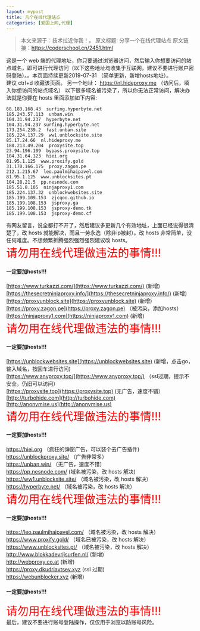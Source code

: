 ```yaml
---
layout: mypost
title: 几个在线代理站点
categories: [爱国上网,代理]
---
```

> 本文来源于：技术拉近你我！。
  原文标题: 分享一个在线代理站点
  原文链接：https://coderschool.cn/2451.html

这是一个 web 端的代理地址，你只要通过浏览器访问，然后输入你想要访问的站点域名，即可进行代理访问（以下这些地址均收集于互联网，建议不要进行账户密码登陆）。。本页面持续更新​  2019-07-31 （简单更新，新增hosts地址）。  
建议 ctrl+d 收藏该页面。 另一个地址： https://nl.hideproxy.me （访问后，填入你想访问的站点域名）
以下很多域名被污染了，所以你无法正常访问，解决办法就是你要在 hosts 里面添加如下内容:
```
68.183.168.43  surfing.hyperbyte.net
185.243.57.113  unban.win
104.31.94.237  hyperbyte.net
104.31.94.237 surfing.hyperbyte.net
173.254.239.2  fast.unban.site
185.224.137.29  ww1.unblocksite.site
85.17.24.66  nl.hideproxy.me
188.213.49.204  proxysite.top
23.94.196.109  bypass.proxysite.top
104.31.64.123  hiei.org
81.95.1.125  www.proxify.gold
31.170.166.175  proxy.zagon.pe
212.1.215.67  leo.paulmihaipavel.com
81.95.1.125  www.unblocksites.pt
104.28.21.5  pp.nesnode.com
185.51.8.105  ninjaproxy1.com
185.224.137.32  unblockwebsites.site
185.199.109.153  zjcqoo.github.io
185.199.108.153  jsproxy.ga
185.199.108.153  jsproxy-demo.tk
185.199.108.153  jsproxy-demo.cf
```
有网友留言，说全都打不开了，然后建议多更新几个有效地址，上面已经说得很清楚了，改 hosts 就能解决，而且一劳永逸（除非ip被封）。改 hosts 非常简单，没任何难度。不想频繁折腾强烈强烈强烈建议改 hosts。      
<span style="color:red;font-size:30px">请勿用在线代理做违法的事情!!!</span>     
#### 一定要加hosts!!!
[https://www.turkazzi.com/](https://www.turkazzi.com/)   (新增)    
[https://thesecretninjaproxy.info/](https://thesecretninjaproxy.info/) (新增)    
[https://proxyunblock.site](https://proxyunblock.site)  (新增)      
[https://proxy.zagon.pe](https://proxy.zagon.pe) （被污染，添加hosts）   
[https://ninjaproxy1.com](https://ninjaproxy1.com) (新增)   
<span style="color:red;font-size:30px">请勿用在线代理做违法的事情!!!</span>    
#### 一定要加hosts!!! 
[https://unblockwebsites.site](https://unblockwebsites.site) (新增，点击go，输入域名，按回车进行访问)      
[https://www.anyproxy.top/](https://www.anyproxy.top/) （ssl过期，提示不安全，仍旧可以访问）        
[https://proxysite.top](https://proxysite.top) (无广告，速度不错）            
[http://turbohide.com](http://turbohide.com)       
[http://anonymise.us](http://anonymise.us)      
<span style="color:red;font-size:30px">请勿用在线代理做违法的事情!!!</span>    
#### 一定要加hosts!!! 
https://hiei.org （疯狂的弹窗广告，可以装个去广告插件)       
https://unblockproxy.site/ （广告非常多）           
https://unban.win/ （无广告，速度不错）            
https://pp.nesnode.com/ (域名被污染，改 hosts 解决)     
https://ww1.unblocksite.site/ （域名被污染，改 hosts 解决）         
https://hyperbyte.net/ （域名被污染，改 hosts 解决）      
<span style="color:red;font-size:30px">请勿用在线代理做违法的事情!!!</span>    
#### 一定要加hosts!!!
https://leo.paulmihaipavel.com/ （域名被污染，改 hosts 解决）      
https://www.proxify.gold/ （域名已被污染，改 hosts 解决）     
https://www.unblocksites.pt/ （域名被污染，改 hosts 解决）     
http://www.blokkadevrijsurfen.nl/ (新增)    
http://webproxy.co.at (新增)      
https://proxy.dkudriavtsev.xyz (ssl 过期)     
https://webunblocker.xyz (新增)    
#### 一定要加hosts!!!
<span style="color:red;font-size:30px">请勿用在线代理做违法的事情!!!</span>    
最后，建议不要进行账号登陆操作，仅仅用于浏览以防账号风险。



